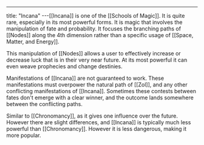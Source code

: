 ---
title: "Incana"
---[[Incana]] is one of the [[Schools of Magic]]. It is quite rare, especially in its most powerful forms. It is magic that involves the manipulation of fate and probability. It focuses the branching paths of [[Nodes]] along the 4th dimension rather than a specific usage of [[Space, Matter, and Energy]].

This manipulation of [[Nodes]] allows a user to effectively increase or decrease luck that is in their very near future. At its most powerful it can even weave prophecies and change destinies. 

Manifestations of [[Incana]] are not guaranteed to work. These manifestations must overpower the natural path of [[Zol]], and any other conflicting manifestations of [[Incana]]. Sometimes these contests between fates don't emerge with a clear winner, and the outcome lands somewhere between the conflicting paths.

Similar to [[Chronomancy]], as it gives one influence over the future. However there are slight differences, and [[Incana]] is typically much less powerful than [[Chronomancy]]. However it is less dangerous, making it more popular.